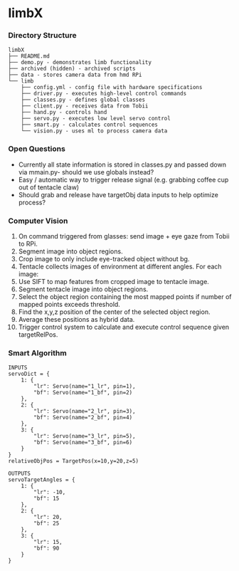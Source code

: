 # limbX

### Directory Structure
```
limbX
├── README.md
├── demo.py - demonstrates limb functionality
├── archived (hidden) - archived scripts
├── data - stores camera data from hmd RPi
└── limb
    ├── config.yml - config file with hardware specifications
    ├── driver.py - executes high-level control commands
    ├── classes.py - defines global classes
    ├── client.py - receives data from Tobii
    ├── hand.py - controls hand
    ├── servo.py - executes low level servo control
    ├── smart.py - calculates control sequences
    └── vision.py - uses ml to process camera data
```

### Open Questions
- Currently all state information is stored in classes.py and passed down via mmain.py- should we use globals instead?
- Easy / automatic way to trigger release signal (e.g. grabbing coffee cup out of tentacle claw)
- Should grab and release have targetObj data inputs to help optimize process?

### Computer Vision
1. On command triggered from glasses: send image + eye gaze from Tobii to RPi.
2. Segment image into object regions.
3. Crop image to only include eye-tracked object without bg.
4. Tentacle collects images of environment at different angles.
For each image:
5. Use SIFT to map features from cropped image to tentacle image.
6. Segment tentacle image into object regions.
7. Select the object region containing the most mapped points if number of mapped points exceeds threshold.
8. Find the x,y,z position of the center of the selected object region.
9. Average these positions as hybrid data.
10. Trigger control system to calculate and execute control sequence given targetRelPos.


### Smart Algorithm
```
INPUTS
servoDict = {
    1: {
        "lr": Servo(name="1_lr", pin=1),
        "bf": Servo(name="1_bf", pin=2)
    },
    2: {
        "lr": Servo(name="2_lr", pin=3),
        "bf": Servo(name="2_bf", pin=4)
    },
    3: {
        "lr": Servo(name="3_lr", pin=5),
        "bf": Servo(name="3_bf", pin=6)
    }
}
relativeObjPos = TargetPos(x=10,y=20,z=5)
```
```
OUTPUTS
servoTargetAngles = {
    1: {
        "lr": -10,
        "bf": 15
    },
    2: {
        "lr": 20,
        "bf": 25
    },
    3: {
        "lr": 15,
        "bf": 90
    }
}
```